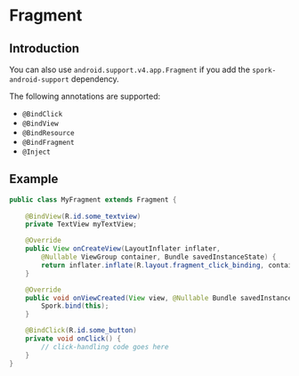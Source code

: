 # Fragment

## Introduction

You can also use `android.support.v4.app.Fragment` if you add the `spork-android-support` dependency.

The following annotations are supported:

 - `@BindClick`
 - `@BindView`
 - `@BindResource`
 - `@BindFragment`
 - `@Inject`

## Example

```java
public class MyFragment extends Fragment {
    
    @BindView(R.id.some_textview)
    private TextView myTextView;

    @Override
    public View onCreateView(LayoutInflater inflater,
        @Nullable ViewGroup container, Bundle savedInstanceState) {
        return inflater.inflate(R.layout.fragment_click_binding, container);
    }

    @Override
    public void onViewCreated(View view, @Nullable Bundle savedInstanceState) {
        Spork.bind(this);
    }

    @BindClick(R.id.some_button)
    private void onClick() {
        // click-handling code goes here
    }
}
```